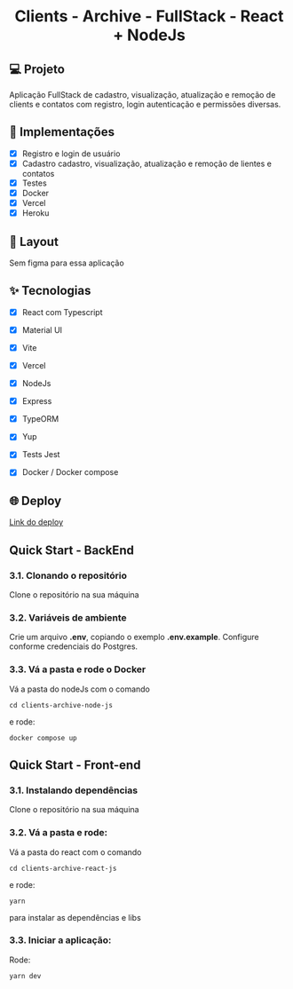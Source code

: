 <h1 align="center">
  Clients - Archive - FullStack - React + NodeJs
</h1>



## 💻 Projeto
Aplicação FullStack de cadastro, visualização, atualização e remoção de clients e contatos com registro, login autenticação e permissões diversas.

## 🔨 Implementações

- [X] Registro e login de usuário
- [X] Cadastro cadastro, visualização, atualização e remoção de lientes e contatos
- [X] Testes
- [X] Docker
- [X] Vercel
- [X] Heroku

## 🎨 Layout

Sem figma para essa aplicação


## ✨ Tecnologias

- [X] React com Typescript
- [X] Material UI
- [X] Vite
- [X] Vercel
- [X] NodeJs
- [X] Express
- [X] TypeORM
- [X] Yup 
- [X] Tests Jest
- [X] Docker / Docker compose



## 🌐 Deploy
[Link do deploy](https://clients-archive-react-js.vercel.app/)



## Quick Start - BackEnd

### 3.1. Clonando o repositório

Clone o repositório na sua máquina

### 3.2. Variáveis de ambiente

Crie um arquivo **.env**, copiando o exemplo **.env.example**.
Configure conforme credenciais do Postgres.

### 3.3. Vá a pasta e rode o Docker

Vá a pasta do nodeJs com o comando
````
cd clients-archive-node-js
````
e rode:

````
docker compose up
````



## Quick Start - Front-end

### 3.1. Instalando dependências

Clone o repositório na sua máquina

### 3.2. Vá a pasta e rode:

Vá a pasta do react com o comando
````
cd clients-archive-react-js
````
e rode:

````
yarn
````
para instalar as dependências e libs


### 3.3. Iniciar a aplicação:

 Rode:

````
yarn dev
````

